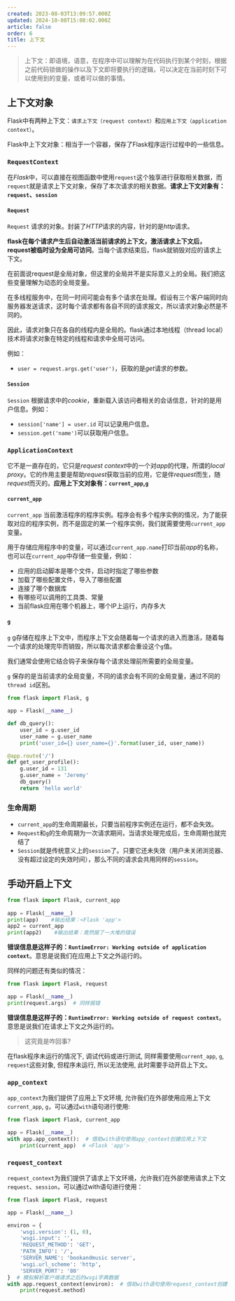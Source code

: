 ```yaml
---
created: 2023-08-03T13:09:57.000Z
updated: 2024-10-08T15:08:02.000Z
article: false
order: 6
title: 上下文
---
```

> 上下文：即语境，语意，在程序中可以理解为在代码执行到某个时刻，根据之前代码锁做的操作以及下文即将要执行的逻辑，可以决定在当前时刻下可以使用到的变量，或者可以做的事情。

## 上下文对象

Flask中有两种上下文：`请求上下文（request context）`和`应用上下文（application context）`。

Flask中上下文对象：相当于一个容器，保存了Flask程序运行过程中的一些信息。

### `RequestContext`

在*Flask*中，可以直接在视图函数中使用`request`这个独享进行获取相关数据，而`request`就是请求上下文对象，保存了本次请求的相关数据。**请求上下文对象有：**​**​`request`​**​ **、**​**​`session`​**

#### `Request`

`Request` 请求的对象。封装了*HTTP*请求的内容，针对的是*http*请求。

**flask在每个请求产生后自动激活当前请求的上下文，激活请求上下文后，request被临时设为全局可访问**。当每个请求结束后，flask就销毁对应的请求上下文。

在前面说request是全局对象，但这里的全局并不是实际意义上的全局。我们把这些变量理解为动态的全局变量。

在多线程服务中，在同一时间可能会有多个请求在处理。假设有三个客户端同时向服务器发送请求，这时每个请求都有各自不同的请求报文，所以请求对象必然是不同的。

因此，请求对象只在各自的线程内是全局的。flask通过本地线程（thread local）技术将请求对象在特定的线程和请求中全局可访问。

例如：

- `user = request.args.get('user')`，获取的是*get*请求的参数。

#### `Session`

`Session` 根据请求中的*cookie*，重新载入该访问者相关的会话信息，针对的是用户信息。例如：

- `session['name'] = user.id` 可以记录用户信息。
- `session.get('name')`可以获取用户信息。

### `ApplicationContext`

它不是一直存在的，它只是*request context*中的一个对*app*的代理，所谓的*local proxy*。它的作用主要是帮助*request*获取当前的应用，它是伴*request*而生，随*request*而灭的。**应用上下文对象有：**​**​`current_app`​**​ **,**​**​`g`​**

#### `current_app`

`current_app` 当前激活程序的程序实例。程序会有多个程序实例的情况，为了能获取对应的程序实例，而不是固定的某一个程序实例，我们就需要使用`current_app`变量。

用于存储应用程序中的变量，可以通过`current_app.name`打印当前*app*的名称，也可以在`current_app`中存储一些变量，例如：

- 应用的启动脚本是哪个文件，启动时指定了哪些参数
- 加载了哪些配置文件，导入了哪些配置
- 连接了哪个数据库
- 有哪些可以调用的工具类、常量
- 当前flask应用在哪个机器上，哪个IP上运行，内存多大

#### `g`

`g` g存储在程序上下文中，而程序上下文会随着每一个请求的进入而激活，随着每一个请求的处理完毕而销毁，所以每次请求都会重设这个`g`值。

我们通常会使用它结合钩子来保存每个请求处理前所需要的全局变量。

`g` 保存的是当前请求的全局变量，不同的请求会有不同的全局变量，通过不同的`thread id`区别。

```python
from flask import Flask, g

app = Flask(__name__)

def db_query():
    user_id = g.user_id
    user_name = g.user_name
    print('user_id={} user_name={}'.format(user_id, user_name))

@app.route('/')
def get_user_profile():
    g.user_id = 131
    g.user_name = 'Jeremy'
    db_query()
    return 'hello world'
```

### 生命周期

- `current_app`的生命周期最长，只要当前程序实例还在运行，都不会失效。
- `Request`和`g`的生命周期为一次请求期间，当请求处理完成后，生命周期也就完结了
- `Session`就是传统意义上的`session`了。只要它还未失效（用户未关闭浏览器、没有超过设定的失效时间），那么不同的请求会共用同样的`session`。

## 手动开启上下文

```python
from flask import Flask, current_app
 
app = Flask(__name__)
print(app)    #输出结果：<Flask 'app'>
app2 = current_app
print(app2)    #输出结果：竟然报了一大堆的错误
```

**错误信息是这样子的：**​**​`RuntimeError: Working outside of application context`​**。意思是说我们在应用上下文之外运行的。

同样的问题还有类似的情况：

```python
from flask import Flask, request

app = Flask(__name__)
print(request.args)  # 同样报错
```

**错误信息是这样子的：**​**​`RuntimeError: Working outside of request context`​**。意思是说我们在请求上下文之外运行的。

> 这究竟是咋回事?

在flask程序未运行的情况下, 调试代码或进行测试, 同样需要使用`current_app`, `g`, `request`这些对象, 但程序未运行, 所以无法使用, 此时需要手动开启上下文。

### `app_context`

`app_context`为我们提供了应用上下文环境, 允许我们在外部使用应用上下文`current_app`, `g`，可以通过`with`语句进行使用:

```python
from flask import Flask, current_app

app = Flask(__name__)
with app.app_context():  # 借助with语句使用app_context创建应用上下文
    print(current_app)  # <Flask 'app'>
```

### `request_context`

`request_context`为我们提供了请求上下文环境，允许我们在外部使用请求上下文`request`、`session`，可以通过with语句进行使用：

```python
from flask import Flask, request

app = Flask(__name__)

environ = {
    'wsgi.version': (1, 0),
    'wsgi.input': '',
    'REQUEST_METHOD': 'GET',
    'PATH_INFO': '/',
    'SERVER_NAME': 'bookandmusic server',
    'wsgi.url_scheme': 'http',
    'SERVER_PORT': '80'
}  # 模拟解析客户端请求之后的wsgi字典数据
with app.request_context(environ):  # 借助with语句使用request_context创建请求上下文
    print(request.method)

```
